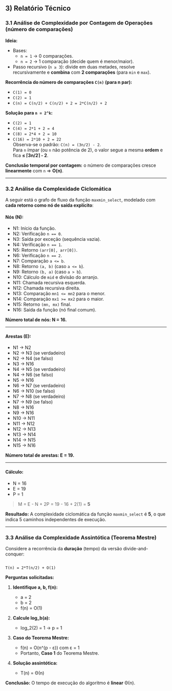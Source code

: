 ## 3) Relatório Técnico

### 3.1 Análise de Complexidade por Contagem de Operações (número de comparações)

**Ideia:**  
- Bases:
  - `n = 1` → 0 comparações.  
  - `n = 2` → 1 comparação (decide quem é menor/maior).
- Passo recursivo (`n ≥ 3`): divide em duas metades, resolve recursivamente e **combina** com **2 comparações** (para `min` e `max`).

**Recorrência do número de comparações `C(n)` (para n par):**  
- `C(1) = 0`  
- `C(2) = 1`  
- `C(n) = C(n/2) + C(n/2) + 2 = 2*C(n/2) + 2`

**Solução para `n = 2^k`:**  
- `C(2) = 1`  
- `C(4) = 2*1 + 2 = 4`  
- `C(8) = 2*4 + 2 = 10`  
- `C(16) = 2*10 + 2 = 22`  
Observa-se o padrão: `C(n) = (3n/2) - 2`.  
Para `n` ímpar (ou `n` não potência de 2), o valor segue a mesma **ordem** e fica **≤ ⌈3n/2⌉ - 2**.

**Conclusão temporal por contagem:** o número de comparações cresce **linearmente** com `n` ⇒ **O(n)**.

---

### 3.2 Análise da Complexidade Ciclomática

A seguir está o grafo de fluxo da função `maxmin_select`, modelado com **cada retorno como nó de saída explícito**:

#### Nós (N):
- N1: Início da função.  
- N2: Verificação `n == 0`.
- N3: Saída por exceção (sequência vazia).  
- N4: Verificação `n == 1`.  
- N5: Retorno `(arr[0], arr[0])`.  
- N6: Verificação `n == 2`.  
- N7: Comparação `a <= b`.  
- N8: Retorno `(a, b)` (caso `a <= b`).  
- N9: Retorno `(b, a)` (caso `a > b`).  
- N10: Cálculo de `mid` e divisão do arranjo.  
- N11: Chamada recursiva esquerda.  
- N12: Chamada recursiva direita.  
- N13: Comparação `mn1 <= mn2` para o menor.  
- N14: Comparação `mx1 >= mx2` para o maior.  
- N15: Retorno `(mn, mx)` final.  
- N16: Saída da função (nó final comum).  

**Número total de nós: N = 16.**

---

#### Arestas (E):
- N1 → N2  
- N2 → N3 (se verdadeiro)  
- N2 → N4 (se falso)  
- N3 → N16  
- N4 → N5 (se verdadeiro)  
- N4 → N6 (se falso)  
- N5 → N16  
- N6 → N7 (se verdadeiro)  
- N6 → N10 (se falso)  
- N7 → N8 (se verdadeiro)  
- N7 → N9 (se falso)  
- N8 → N16  
- N9 → N16  
- N10 → N11  
- N11 → N12  
- N12 → N13  
- N13 → N14  
- N14 → N15  
- N15 → N16  

**Número total de arestas: E = 19.**

---

#### Cálculo:
- N = 16  
- E = 19  
- P = 1  

> M = E - N + 2P = 19 - 16 + 2(1) = **5**

**Resultado:** A complexidade ciclomática da função `maxmin_select` é **5**, o que indica 5 caminhos independentes de execução.

---

### 3.3 Análise da Complexidade Assintótica (Teorema Mestre)

Considere a recorrência da **duração** (tempo) da versão divide-and-conquer:
```

T(n) = 2*T(n/2) + O(1)

```

**Perguntas solicitadas:**
1. **Identifique a, b, f(n):**  
   - a = 2  
   - b = 2  
   - f(n) = O(1)

2. **Calcule log_b(a):**  
   - log_2(2) = 1 → p = 1

3. **Caso do Teorema Mestre:**  
   - f(n) = O(n^(p - ε)) com ε = 1  
   - Portanto, **Caso 1** do Teorema Mestre.

4. **Solução assintótica:**  
   - T(n) = Θ(n)

**Conclusão:** O tempo de execução do algoritmo é **linear** Θ(n).
